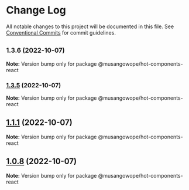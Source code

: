 # Change Log

All notable changes to this project will be documented in this file.
See [Conventional Commits](https://conventionalcommits.org) for commit guidelines.

## <small>1.3.6 (2022-10-07)</small>

**Note:** Version bump only for package @musangowope/hot-components-react





### [1.3.5](https://github.com/musangowope/stencil-monoropo-starter/compare/v1.3.4...v1.3.5) (2022-10-07)

**Note:** Version bump only for package @musangowope/hot-components-react





## [1.1.1](https://github.com/musangowope/stencil-monoropo-starter/compare/v1.0.7...v1.1.1) (2022-10-07)

**Note:** Version bump only for package @musangowope/hot-components-react





## [1.0.8](https://github.com/musangowope/stencil-monoropo-starter/compare/v1.0.7...v1.0.8) (2022-10-07)

**Note:** Version bump only for package @musangowope/hot-components-react
